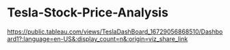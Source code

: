# Tesla-Stock-Price-Analysis


https://public.tableau.com/views/TeslaDashBoard_16729056868510/Dashboard1?:language=en-US&:display_count=n&:origin=viz_share_link

